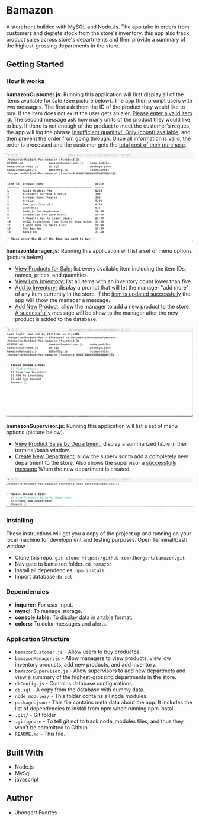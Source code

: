 # Bamazon
A storefront builded with MySQL and Node.Js. The app take in orders from customers and deplete stock from the store's inventory. this app also track product sales across store's departments and then provide a summary of the highest-grossing departments in the store.

## Getting Started
### How it works

**bamazonCustomer.js:** 
Running this application will first display all of the items available for sale (See picture below). The app then prompt 
users with two messages. The first ask them the ID of the product they would like to buy. If the item does not exist the user gets an aler, [Please enter a valid item id](https://github.com/Jhongert/bamazon/blob/master/screenshots/bc_alert.jpeg?raw=true). The second message ask how many units of the product they would like to buy. If there is not enough of the product to meet the customer's reques, the app will log the phrase [Insufficient quantity!. Only (count) available](https://github.com/Jhongert/bamazon/blob/master/screenshots/bc_alert2.jpeg?raw=true), and then prevent the order from going through. Once all information is valid, the order is processed and the customer gets the [total cost of their purchase](https://github.com/Jhongert/bamazon/blob/master/screenshots/bcmsg.jpeg?raw=true).

![Bamazon Customer](https://github.com/Jhongert/bamazon/blob/master/screenshots/bcustomer.jpeg?raw=true)

**bamazonManager.js:**  Running this application will list a set of menu options (picture below).
- [View Products for Sale:](https://github.com/Jhongert/bamazon/blob/master/screenshots/bm_view_products.jpeg?raw=true) list every available item including the item IDs, names, prices, and quantities.
- [View Low Inventory:](https://github.com/Jhongert/bamazon/blob/master/screenshots/bm_low_inv.jpeg?raw=true) list all items with an inventory count lower than five.
- [Add to Inventory:](https://github.com/Jhongert/bamazon/blob/master/screenshots/bm_add_inv.jpeg?raw=true) display a prompt that will let the manager "add more" of any item currently in the store. If the [item is updated successfully](https://github.com/Jhongert/bamazon/blob/master/screenshots/bm_add_inv_sus.jpeg?raw=true) the app will show the manager a message.
- [Add New Product:](https://github.com/Jhongert/bamazon/blob/master/screenshots/bm_add_product.jpeg?raw=true) allow the manager to add a new product to the store. [A successfully](https://github.com/Jhongert/bamazon/blob/master/screenshots/bm_add_prod-sus.jpeg?raw=true) message will be show to the manager after the new product is added to the database.

![Bamazon Manager](https://github.com/Jhongert/bamazon/blob/master/screenshots/bmanager.jpeg?raw=true)

**bamazonSupervisor.js:**  Running this application will list a set of menu options (picture below).
- [View Product Sales by Department:](https://github.com/Jhongert/bamazon/blob/master/screenshots/bs_view_sales.jpeg?raw=true) display a summarized table in their terminal/bash window.
- [Create New Department:](https://github.com/Jhongert/bamazon/blob/master/screenshots/bs_add_depart.jpeg?raw=true) allow the supervisor to add a completely new department to the store. Also shows the supervisor a [successfully message](https://github.com/Jhongert/bamazon/blob/master/screenshots/bs_added_depart.jpeg?raw=true) When the new department is created.

![Bamazon Supervisor](https://github.com/Jhongert/bamazon/blob/master/screenshots/bsupervisor.jpeg?raw=true)

### Installing
These instructions will get you a copy of the project up and running on your local machine for development and testing purposes.
Open Terminal/bash window
- Clone this repo. `git clone https://github.com/Jhongert/bamazon.git`
- Navigate to bamazon folder. `cd bamazon`
- Install all dependencies. `npm install`
- Import database `db.sql`

### Dependencies
- **inquirer:** For user input.
- **mysql:** To manage storage.
- **console.table:** To display data in a table format.
- **colors:** To color messages and alerts.

### Application Structure
- `bamazonCustomer.js` - Allow users to buy productos.
- `bamazonManager.js` - Allow managers to view products, view low inventory products, add new products, and add inventory.
- `bamazonSupervisor.js` - Allow supervisors to add new departmets and view a summary of the highest-grossing departments in the store.
- `dbConfig.js` - Contains database configurations.
- `db.sql` - A copy from the database with dummy data.
- `node_modules/` - This folder contains all node modules.
- `package.json` - This file contains meta data about the app. It includes the list of dependencies to install from npm when running npm install.
- `.git/` - Git folder
- `.gitignore` - To tell git not to track node_modules files, and thus they won't be committed to Github. 
- `README.md` - This file.

## Built With
- Node.js
- MySql
- javascript

## Author
- Jhongert Fuertes
